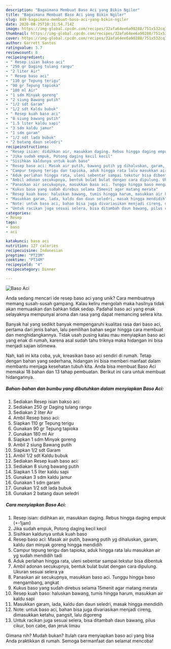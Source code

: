 ```yaml
---
description: "Bagaimana Membuat Baso Aci yang Bikin Ngiler"
title: "Bagaimana Membuat Baso Aci yang Bikin Ngiler"
slug: 849-bagaimana-membuat-baso-aci-yang-bikin-ngiler
date: 2020-08-25T10:31:54.714Z
image: https://img-global.cpcdn.com/recipes/32afa64ee6a90288/751x532cq70/baso-aci-foto-resep-utama.jpg
thumbnail: https://img-global.cpcdn.com/recipes/32afa64ee6a90288/751x532cq70/baso-aci-foto-resep-utama.jpg
cover: https://img-global.cpcdn.com/recipes/32afa64ee6a90288/751x532cq70/baso-aci-foto-resep-utama.jpg
author: Garrett Santos
ratingvalue: 3.7
reviewcount: 8
recipeingredient:
- " Resep isian bakso aci"
- "250 gr Daging tulang rangu"
- "2 liter Air"
- " Resep baso aci"
- "110 gr Tepung terigu"
- "90 gr Tepung tapioka"
- "180 ml Air"
- "1 sdm Minyak goreng"
- "2 siung Bawang putih"
- "1/2 sdt Garam"
- "1/2 sdt Kaldu bubuk"
- " Resep kuah baso aci"
- "8 siung bawang putih"
- "1.5 liter kaldu sapi"
- "3 sdm kaldu jamur"
- "1 sdm garam"
- "1/2 sdt lada bubuk"
- "2 batang daun seledri"
recipeinstructions:
- "Resep isian: didihkan air, masukkan daging. Rebus hingga daging empuk (+-1jam)"
- "Jika sudah empuk, Potong daging kecil kecil"
- "Sisihkan kaldunya untuk kuah baso"
- "Resep baso aci: Masak air putih, bawang putih yg dihaluskan, garam, kaldu dan minyak goreng hingga mendidih"
- "Campur tepung terigu dan tapioka, aduk hingga rata lalu masukkan air yg sudah mendidih tadi"
- "Aduk perlahan hingga rata, uleni sebentar sampai tekstur bisa dibentuk"
- "Ambil adonan secukupnya, bentuk bulat bulat dengan cara dipulung. Ukuran sesuai selera ya"
- "Panaskan air secukupnya, masukkan baso aci. Tunggu hingga baso mengambang, angkat"
- "Kukus baso yang sudah direbus selama 15menit agar matang merata"
- "Resep kuah baso: haluskan bawang, tumis hingga harum, masukkan air kaldu sapi"
- "Masukkan garam, lada, kaldu dan daun seledri, masak hingga mendidih"
- "Note: untuk baso aci, bahan bisa juga divariasikan menjadi cireng, dimasukkan ketahu, pangsit, lalu digoreng"
- "Untuk racikan juga sesuai selera, bisa ditambah daun bawang, pilus cikur, bon cabe, dan jeruk limau"
categories:
- Resep
tags:
- baso
- aci

katakunci: baso aci 
nutrition: 127 calories
recipecuisine: Indonesian
preptime: "PT23M"
cooktime: "PT34M"
recipeyield: "4"
recipecategory: Dinner

---
```



![Baso Aci](https://img-global.cpcdn.com/recipes/32afa64ee6a90288/751x532cq70/baso-aci-foto-resep-utama.jpg)

Anda sedang mencari ide resep baso aci yang unik? Cara membuatnya memang susah-susah gampang. Kalau keliru mengolah maka hasilnya tidak akan memuaskan dan bahkan tidak sedap. Padahal baso aci yang enak selayaknya mempunyai aroma dan rasa yang dapat memancing selera kita.



Banyak hal yang sedikit banyak mempengaruhi kualitas rasa dari baso aci, pertama dari jenis bahan, lalu pemilihan bahan segar hingga cara membuat dan menghidangkannya. Tidak usah pusing kalau mau menyiapkan baso aci yang enak di rumah, karena asal sudah tahu triknya maka hidangan ini bisa menjadi sajian istimewa.


Nah, kali ini kita coba, yuk, kreasikan baso aci sendiri di rumah. Tetap dengan bahan yang sederhana, hidangan ini bisa memberi manfaat dalam membantu menjaga kesehatan tubuh kita. Anda bisa membuat Baso Aci memakai 18 bahan dan 13 tahap pembuatan. Berikut ini cara untuk membuat hidangannya.

<!--inarticleads1-->

##### Bahan-bahan dan bumbu yang dibutuhkan dalam menyiapkan Baso Aci:

1. Sediakan  Resep isian bakso aci:
1. Sediakan 250 gr Daging tulang rangu
1. Sediakan 2 liter Air
1. Ambil  Resep baso aci:
1. Siapkan 110 gr Tepung terigu
1. Gunakan 90 gr Tepung tapioka
1. Gunakan 180 ml Air
1. Siapkan 1 sdm Minyak goreng
1. Ambil 2 siung Bawang putih
1. Siapkan 1/2 sdt Garam
1. Ambil 1/2 sdt Kaldu bubuk
1. Sediakan  Resep kuah baso aci:
1. Sediakan 8 siung bawang putih
1. Siapkan 1.5 liter kaldu sapi
1. Gunakan 3 sdm kaldu jamur
1. Gunakan 1 sdm garam
1. Gunakan 1/2 sdt lada bubuk
1. Gunakan 2 batang daun seledri




<!--inarticleads2-->

##### Cara menyiapkan Baso Aci:

1. Resep isian: didihkan air, masukkan daging. Rebus hingga daging empuk (+-1jam)
1. Jika sudah empuk, Potong daging kecil kecil
1. Sisihkan kaldunya untuk kuah baso
1. Resep baso aci: Masak air putih, bawang putih yg dihaluskan, garam, kaldu dan minyak goreng hingga mendidih
1. Campur tepung terigu dan tapioka, aduk hingga rata lalu masukkan air yg sudah mendidih tadi
1. Aduk perlahan hingga rata, uleni sebentar sampai tekstur bisa dibentuk
1. Ambil adonan secukupnya, bentuk bulat bulat dengan cara dipulung. Ukuran sesuai selera ya
1. Panaskan air secukupnya, masukkan baso aci. Tunggu hingga baso mengambang, angkat
1. Kukus baso yang sudah direbus selama 15menit agar matang merata
1. Resep kuah baso: haluskan bawang, tumis hingga harum, masukkan air kaldu sapi
1. Masukkan garam, lada, kaldu dan daun seledri, masak hingga mendidih
1. Note: untuk baso aci, bahan bisa juga divariasikan menjadi cireng, dimasukkan ketahu, pangsit, lalu digoreng
1. Untuk racikan juga sesuai selera, bisa ditambah daun bawang, pilus cikur, bon cabe, dan jeruk limau




Gimana nih? Mudah bukan? Itulah cara menyiapkan baso aci yang bisa Anda praktikkan di rumah. Semoga bermanfaat dan selamat mencoba!
